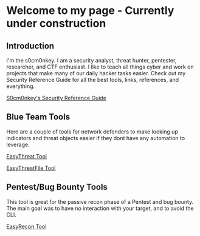 # Welcome to my page - Currently under construction
## Introduction
I'm the s0cm0nkey. I am a security analyst, threat hunter, pentester, researcher, and CTF enthusiast.
I like to teach all things cyber and work on projects that make many of our daily hacker tasks easier.
Check out my Security Reference Guide for all the best tools, links, references, and everything.

[S0cm0nkey's Security Reference Guide](https://s0cm0nkey.gitbook.io/s0cm0nkeys-security-reference-guide/)

## Blue Team Tools
Here are a couple of tools for network defenders to make looking up indicators and threat objects easier if they dont have any automation to leverage.

[EasyThreat Tool](EasyThreat.html)

[EasyThreatFile Tool](EasyThreatFile.html)

## Pentest/Bug Bounty Tools
This tool is great for the passive recon phase of a Pentest and bug bounty. The main goal was to have no interaction with your target, and to avoid the CLI.

[EasyRecon Tool](EasyRecon.html)
